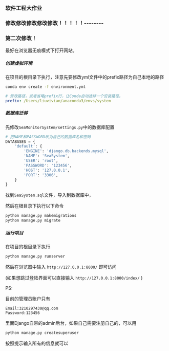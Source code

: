 ### 软件工程大作业

### 修改修改修改修改修改！！！！！--------
### 第二次修改！
最好在浏览器无痕模式下打开网站。
##### 创建虚拟环境
在项目的根目录下执行，注意先要修改yml文件中的prefix路径为自己本地的路径
```bash
conda env create -f environment.yml
```
```yml
# 修改路径，或者省略prefix行，让Conda自动选择一个安装路径。
prefix: /Users/liuvivian/anaconda3/envs/system
```
##### 数据库迁移
先修改`SeaMonitorSystem/settings.py`中的数据库配置
```python
# 把NAME和PASSWORD改为自己的数据库名和密码
DATABASES = {
    'default': {
        'ENGINE': 'django.db.backends.mysql',
        'NAME': 'SeaSystem',
        'USER': 'root',
        'PASSWORD': '123456',
        'HOST': '127.0.0.1',
        'PORT': '3306',
    }
}
```
找到`SeaSystem.sql`文件，导入到数据库中，

然后在根目录下执行以下命令
```bash
python manage.py makemigrations
python manage.py migrate
```

##### 运行项目
在项目的根目录下执行
```bash
python manage.py runserver
```
然后在浏览器中输入 `http://127.0.0.1:8000/` 即可访问

(如果想跳过登陆界面可以直接输入 `http://127.0.0.1:8000/index/` )

PS:

目前的管理员账户只有
```
Email:3210297430@qq.com
Password:123456
```
里面Django自带的admin后台，如果自己需要注册自己的，可以用
```bash
python manage.py createsuperuser
```
按照提示输入所有的信息就可以
